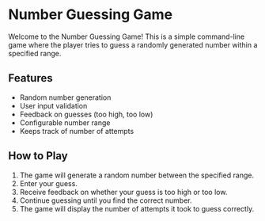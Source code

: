 # Number Guessing Game 

Welcome to the Number Guessing Game! This is a simple command-line game where the player tries to guess a randomly generated number within a specified range.

## Features

* Random number generation
* User input validation
* Feedback on guesses (too high, too low)
* Configurable number range
* Keeps track of number of attempts

## How to Play

1. The game will generate a random number between the specified range.
2. Enter your guess.
3. Receive feedback on whether your guess is too high or too low.
4. Continue guessing until you find the correct number.
5. The game will display the number of attempts it took to guess correctly.
